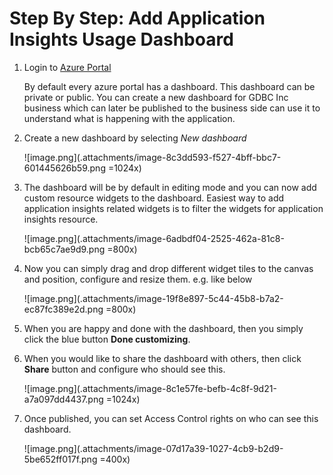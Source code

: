 # Step By Step: Add Application Insights Usage Dashboard #

1. Login to [Azure Portal](https://portal.azure.com) 

   By default every azure portal has a dashboard. This dashboard can be private or public. You can create a new dashboard for GDBC Inc business which can later be published to the business side can use it to understand what is happening with the application.

1. Create a new dashboard by selecting _New dashboard_

   ![image.png](.attachments/image-8c3dd593-f527-4bff-bbc7-601445626b59.png =1024x)

1. The dashboard will be by default in editing mode and you can now add custom resource widgets to the dashboard. Easiest way to add application insights related widgets is to filter the widgets for application insights resource.

   ![image.png](.attachments/image-6adbdf04-2525-462a-81c8-bcb65c7ae9d9.png =800x)

1. Now you can simply drag and drop different widget tiles to the canvas and position, configure and resize them. 
e.g. like below 

   ![image.png](.attachments/image-19f8e897-5c44-45b8-b7a2-ec87fc389e2d.png =800x)

1. When you are happy and done with the dashboard, then you simply click the blue button **Done customizing**.

1. When you would like to share the dashboard with others, then click **Share** button and configure who should see this.

   ![image.png](.attachments/image-8c1e57fe-befb-4c8f-9d21-a7a097dd4437.png =1024x)

1. Once published, you can set Access Control rights on who can see this dashboard.

   ![image.png](.attachments/image-07d17a39-1027-4cb9-b2d9-5be652ff017f.png =400x)
